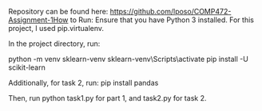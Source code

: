 Repository can be found here: https://github.com/lposo/COMP472-Assignment-1How to Run:
Ensure that you have Python 3 installed.
For this project, I used pip.virtualenv.

In the project directory, run:

python -m venv sklearn-venv
sklearn-venv\Scripts\activate
pip install -U scikit-learn

Additionally, for task 2, run:
pip install pandas

Then, run python task1.py for part 1, and task2.py for task 2.